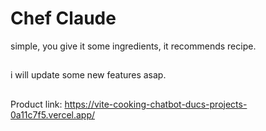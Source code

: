 # Chef Claude

simple, you give it some ingredients, it recommends recipe.

##

i will update some new features asap.

##
Product link: https://vite-cooking-chatbot-ducs-projects-0a11c7f5.vercel.app/

